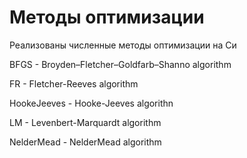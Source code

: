 # Методы оптимизации

Реализованы численные методы оптимизации на Си

BFGS - Broyden–Fletcher–Goldfarb–Shanno algorithm

FR - Fletcher-Reeves algorithm

HookeJeeves - Hooke-Jeeves algorithn

LM - Levenbert-Marquardt algorithm

NelderMead - NelderMead algorithm
